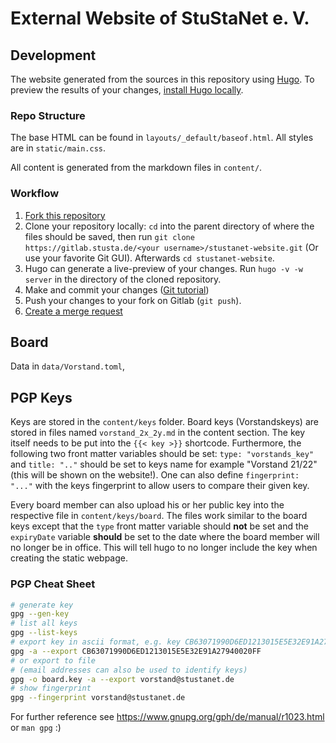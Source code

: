 # External Website of StuStaNet e. V.

## Development

The website generated from the sources in this repository using [Hugo](https://gohugo.io/). To preview the results of your changes, [install Hugo locally](https://gohugo.io/getting-started/installing).

### Repo Structure

The base HTML can be found in `layouts/_default/baseof.html`. All styles are in `static/main.css`.

All content is generated from the markdown files in `content/`.

### Workflow
1. [Fork this repository](https://gitlab.stusta.de/stustanet/stustanet-website/forks/new)
2. Clone your repository locally: `cd` into the parent directory of where the files should be saved, then run `git clone https://gitlab.stusta.de/<your username>/stustanet-website.git` (Or use your favorite Git GUI). Afterwards `cd stustanet-website`.
3. Hugo can generate a live-preview of your changes. Run `hugo -v -w server` in the directory of the cloned repository.
4. Make and commit your changes ([Git tutorial](https://git-scm.com/book/en/v2/Git-Basics-Recording-Changes-to-the-Repository))
5. Push your changes to your fork on Gitlab (`git push`).
6. [Create a merge request](https://gitlab.stusta.de/stustanet/stustanet-website/merge_requests/new)

## Board
Data in `data/Vorstand.toml`,

## PGP Keys
Keys are stored in the `content/keys` folder. Board keys (Vorstandskeys) are stored in files named
`vorstand_2x_2y.md` in the content section. The key itself needs to be put into the `{{< key >}}`
shortcode. Furthermore, the following two front matter variables should be set: `type: "vorstands_key"`
and `title: ".."` should be set to keys name for example "Vorstand 21/22" (this will be shown on the
website!). One can also define `fingerprint: "..."` with the keys fingerprint to allow users to 
compare their given key.

Every board member can also upload his or her public key into the respective file in `content/keys/board`.
The files work similar to the board keys except that the `type` front matter variable should **not**
be set and the `expiryDate` variable **should** be set to the date where the board member will no
longer be in office. This will tell hugo to no longer include the key when creating the static webpage.

### PGP Cheat Sheet
```bash
# generate key
gpg --gen-key
# list all keys
gpg --list-keys
# export key in ascii format, e.g. key CB63071990D6ED1213015E5E32E91A27940020FF
gpg -a --export CB63071990D6ED1213015E5E32E91A27940020FF
# or export to file
# (email addresses can also be used to identify keys)
gpg -o board.key -a --export vorstand@stustanet.de
# show fingerprint
gpg --fingerprint vorstand@stustanet.de
```
For further reference see https://www.gnupg.org/gph/de/manual/r1023.html or `man gpg` :)